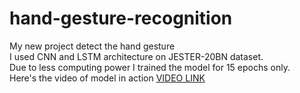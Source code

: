 # hand-gesture-recognition
My new project detect the hand gesture </br>
I used CNN and LSTM architecture on JESTER-20BN dataset. </br>
Due to less computing power I trained the model for 15 epochs only.</br>
Here's the video of model in action <a href="https://www.linkedin.com/posts/aasimbaig-mirza-058b28146_deeplearning-artificialintelligence-aiforbusiness-activity-6707909307075239936-hkvk" >VIDEO LINK</a>
